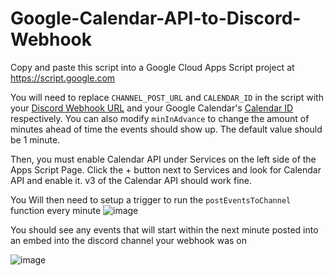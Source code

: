 # Google-Calendar-API-to-Discord-Webhook

Copy and paste this script into a Google Cloud Apps Script project at https://script.google.com


You will need to replace  `CHANNEL_POST_URL` and `CALENDAR_ID` in the script with your [Discord Webhook URL](https://support.discord.com/hc/en-us/articles/228383668-Intro-to-Webhooks) and your Google Calendar's [Calendar ID](https://docs.simplecalendar.io/find-google-calendar-id/) respectively. You can also modify `minInAdvance` to change the amount of minutes ahead of time the events should show up. The default value should be 1 minute.

Then, you must enable Calendar API under Services on the left side of the Apps Script Page. Click the + button next to Services and look for Calendar API and enable it. v3 of the Calendar API should work fine.


You Will then need to setup a trigger to run the `postEventsToChannel` function every minute
![image](https://user-images.githubusercontent.com/68816695/133913045-da937bd5-c53f-4028-af5b-22874df2e798.png)

You should see any events that will start within the next minute posted into an embed into the discord channel your webhook was on


![image](https://user-images.githubusercontent.com/68816695/133913037-00a74fa2-0bf7-4652-9b83-cd9a4efa4b15.png)
